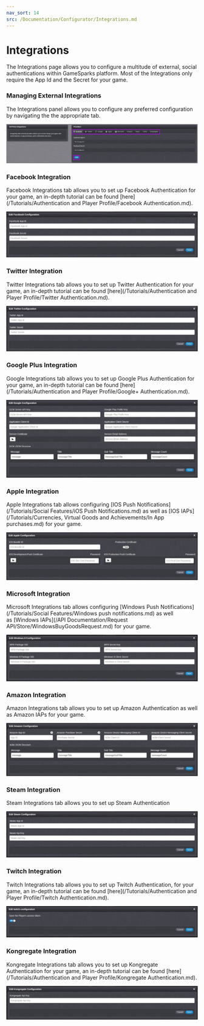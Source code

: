 ```yaml
---
nav_sort: 14
src: /Documentation/Configurator/Integrations.md
---
```


# Integrations

The Integrations page allows you to configure a multitude of external, social authentications within GameSparks platform. Most of the Integrations only require the App Id and the Secret for your game.

### Managing External Integrations

The Integrations panel allows you to configure any preferred configuration by navigating the the appropriate tab.

![](img/Integrations/1.png)

### Facebook Integration

Facebook Integrations tab allows you to set up Facebook Authentication for your game, an in-depth tutorial can be found [here](/Tutorials/Authentication and Player Profile/Facebook Authentication.md).

![](img/Integrations/2.jpg)

### Twitter Integration

Twitter Integrations tab allows you to set up Twitter Authentication for your game, an in-depth tutorial can be found [here](/Tutorials/Authentication and Player Profile/Twitter Authentication.md).

![](img/Integrations/3.jpg)

### Google Plus Integration

Google Integrations tab allows you to set up Google Plus Authentication for your game, an in-depth tutorial can be found [here](/Tutorials/Authentication and Player Profile/Google+ Authentication.md).

![](img/Integrations/4.png)

### Apple Integration

Apple Integrations tab allows configuring [IOS Push Notifications](/Tutorials/Social Features/iOS Push Notifications.md) as well as [IOS IAPs](/Tutorials/Currencies, Virtual Goods and Achievements/In App purchases.md) for your game.

![](img/Integrations/5.jpg)

### Microsoft Integration

Microsoft Integrations tab allows configuring [Windows Push Notifications](/Tutorials/Social Features/Windows push notifications.md) as well as [Windows IAPs](/API Documentation/Request API/Store/WindowsBuyGoodsRequest.md) for your game.

![](img/Integrations/6.jpg)

### Amazon Integration

Amazon Integrations tab allows you to set up Amazon Authentication as well as Amazon IAPs for your game.

![](img/Integrations/7.jpg)

### Steam Integration

Steam Integrations tab allows you to set up Steam Authentication

![](img/Integrations/8.jpg)

### Twitch Integration

Twitch Integrations tab allows you to set up Twitch Authentication, for your game, an in-depth tutorial can be found [here](/Tutorials/Authentication and Player Profile/Twitch Authentication.md).

![](img/Integrations/9.png)

### Kongregate Integration

Kongregate Integrations tab allows you to set up Kongregate Authentication for your game, an in-depth tutorial can be found [here](/Tutorials/Authentication and Player Profile/Kongregate Authentication.md).

![](img/Integrations/10.png)
